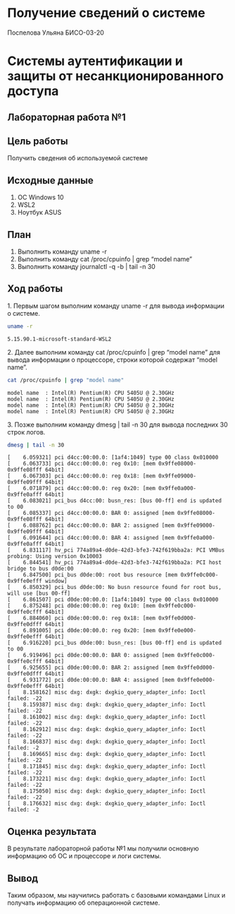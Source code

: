 # Получение сведений о системе
Поспелова Ульяна БИСО-03-20

# Системы аутентификации и защиты от несанкционированного доступа

## Лабораторная работа №1

## Цель работы

Получить сведения об используемой системе

## Исходные данные

1.  ОС Windows 10
2.  WSL2
3.  Ноутбук ASUS

## План

1.  Выполнить команду uname -r
2.  Выполнить команду cat /proc/cpuinfo | grep “model name”
3.  Выполнить команду journalctl -q -b | tail -n 30

## Ход работы

1\. Первым шагом выполним команду uname -r для вывода информации о
системе.

``` bash
uname -r
```

    5.15.90.1-microsoft-standard-WSL2

2\. Далее выполним команду cat /proc/cpuinfo | grep “model name” для
вывода информации о процессоре, строки которой содержат “model name”.

``` bash
cat /proc/cpuinfo | grep "model name"
```

    model name  : Intel(R) Pentium(R) CPU 5405U @ 2.30GHz
    model name  : Intel(R) Pentium(R) CPU 5405U @ 2.30GHz
    model name  : Intel(R) Pentium(R) CPU 5405U @ 2.30GHz
    model name  : Intel(R) Pentium(R) CPU 5405U @ 2.30GHz

3\. Позже выполним команду dmesg | tail -n 30 для вывода последних 30
строк логов.

``` bash
dmesg | tail -n 30
```

    [    6.059321] pci d4cc:00:00.0: [1af4:1049] type 00 class 0x010000
    [    6.063733] pci d4cc:00:00.0: reg 0x10: [mem 0x9ffe08000-0x9ffe08fff 64bit]
    [    6.067303] pci d4cc:00:00.0: reg 0x18: [mem 0x9ffe09000-0x9ffe09fff 64bit]
    [    6.071879] pci d4cc:00:00.0: reg 0x20: [mem 0x9ffe0a000-0x9ffe0afff 64bit]
    [    6.083021] pci_bus d4cc:00: busn_res: [bus 00-ff] end is updated to 00
    [    6.085337] pci d4cc:00:00.0: BAR 0: assigned [mem 0x9ffe08000-0x9ffe08fff 64bit]
    [    6.088762] pci d4cc:00:00.0: BAR 2: assigned [mem 0x9ffe09000-0x9ffe09fff 64bit]
    [    6.091644] pci d4cc:00:00.0: BAR 4: assigned [mem 0x9ffe0a000-0x9ffe0afff 64bit]
    [    6.831117] hv_pci 774a89a4-d0de-42d3-bfe3-742f619bba2a: PCI VMBus probing: Using version 0x10003
    [    6.844541] hv_pci 774a89a4-d0de-42d3-bfe3-742f619bba2a: PCI host bridge to bus d0de:00
    [    6.847500] pci_bus d0de:00: root bus resource [mem 0x9ffe0c000-0x9ffe0efff window]
    [    6.850329] pci_bus d0de:00: No busn resource found for root bus, will use [bus 00-ff]
    [    6.861507] pci d0de:00:00.0: [1af4:1049] type 00 class 0x010000
    [    6.875248] pci d0de:00:00.0: reg 0x10: [mem 0x9ffe0c000-0x9ffe0cfff 64bit]
    [    6.884060] pci d0de:00:00.0: reg 0x18: [mem 0x9ffe0d000-0x9ffe0dfff 64bit]
    [    6.891005] pci d0de:00:00.0: reg 0x20: [mem 0x9ffe0e000-0x9ffe0efff 64bit]
    [    6.916220] pci_bus d0de:00: busn_res: [bus 00-ff] end is updated to 00
    [    6.919496] pci d0de:00:00.0: BAR 0: assigned [mem 0x9ffe0c000-0x9ffe0cfff 64bit]
    [    6.925655] pci d0de:00:00.0: BAR 2: assigned [mem 0x9ffe0d000-0x9ffe0dfff 64bit]
    [    6.931772] pci d0de:00:00.0: BAR 4: assigned [mem 0x9ffe0e000-0x9ffe0efff 64bit]
    [    8.158162] misc dxg: dxgk: dxgkio_query_adapter_info: Ioctl failed: -22
    [    8.159387] misc dxg: dxgk: dxgkio_query_adapter_info: Ioctl failed: -22
    [    8.161002] misc dxg: dxgk: dxgkio_query_adapter_info: Ioctl failed: -22
    [    8.162912] misc dxg: dxgk: dxgkio_query_adapter_info: Ioctl failed: -22
    [    8.166837] misc dxg: dxgk: dxgkio_query_adapter_info: Ioctl failed: -2
    [    8.169665] misc dxg: dxgk: dxgkio_query_adapter_info: Ioctl failed: -22
    [    8.171845] misc dxg: dxgk: dxgkio_query_adapter_info: Ioctl failed: -22
    [    8.173221] misc dxg: dxgk: dxgkio_query_adapter_info: Ioctl failed: -22
    [    8.175050] misc dxg: dxgk: dxgkio_query_adapter_info: Ioctl failed: -22
    [    8.176632] misc dxg: dxgk: dxgkio_query_adapter_info: Ioctl failed: -2

## Оценка результата

В результате лабораторной работы №1 мы получили основную информацию об
ОС и процессоре и логи системы.

## Вывод

Таким образом, мы научились работать с базовыми командами Linux и
получать информацию об операционной системе.
